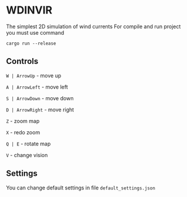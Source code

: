 # WDINVIR
The simplest 2D simulation of wind currents
For compile and run project you must use command
```
cargo run --release
```
## Controls
`W | ArrowUp` - move up

`A | ArrowLeft` - move left

`S | ArrowDown` - move down

`D | ArrowRight` - move right

`Z` - zoom map

`X` - redo zoom

`Q | E` - rotate map

`V` - change vision
## Settings
You can change default settings in file `default_settings.json`
